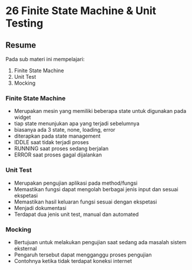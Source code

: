 # 26 Finite State Machine & Unit Testing

## Resume 
Pada sub materi ini mempelajari:
1. Finite State Machine
2. Unit Test
3. Mocking

### Finite State Machine
- Merupakan mesin yang memiliki beberapa state untuk digunakan pada widget
- tiap state menunjukan apa yang terjadi sebelumnya
- biasanya ada 3 state, none, loading, error
- diterapkan pada state management
- IDDLE saat tidak terjadi proses
- RUNNING saat proses sedang berjalan
- ERROR saat proses gagal dijalankan

### Unit Test
- Merupakan pengujian aplikasi pada method/fungsi
- Memastikan fungsi dapat mengolah berbagai jenis input dan sesuai ekspetasi
- Memastikan hasil keluaran fungsi sesuai dengan ekspetasi
- Menjadi dokumentasi
- Terdapat dua jenis unit test, manual dan automated

### Mocking
- Bertujuan untuk melakukan pengujian saat sedang ada masalah sistem eksternal
- Pengaruh tersebut dapat mengganggu proses pengujian
- Contohnya ketika tidak terdapat koneksi internet